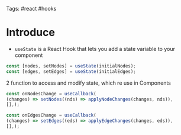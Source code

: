 Tags: #react #hooks
# Introduce
- `useState` is a React Hook that lets you add a state variable to your component

```js
const [nodes, setNodes] = useState(initialNodes);
const [edges, setEdges] = useState(initialEdges);
```

2 function to access and modify state, which re use in Components

```js
const onNodesChange = useCallback(  
(changes) => setNodes((nds) => applyNodeChanges(changes, nds)),  
[],);

const onEdgesChange = useCallback(  
(changes) => setEdges((eds) => applyEdgeChanges(changes, eds)),  
[],);
```
